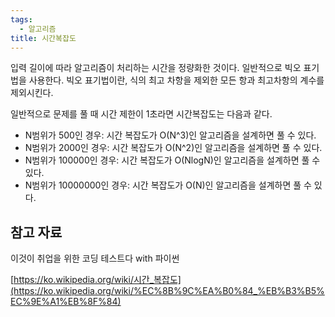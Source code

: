 ```yaml
---
tags:
  - 알고리즘
title: 시간복잡도
---
```


입력 길이에 따라 알고리즘이 처리하는 시간을 정량화한 것이다. 일반적으로 빅오 표기법을 사용한다. 빅오 표기법이란, 식의 최고 차항을 제외한 모든 항과 최고차항의 계수를 제외시킨다. 

일반적으로 문제를 풀 때 시간 제한이 1초라면 시간복잡도는 다음과 같다.

- N범위가 500인 경우: 시간 복잡도가 O(N^3)인 알고리즘을 설계하면 풀 수 있다.
- N범위가 2000인 경우: 시간 복잡도가 O(N^2)인 알고리즘을 설계하면 풀 수 있다.
- N범위가 100000인 경우: 시간 복잡도가 O(NlogN)인 알고리즘을 설계하면 풀 수 있다.
- N범위가 10000000인 경우: 시간 복잡도가 O(N)인 알고리즘을 설계하면 풀 수 있다.

## 참고 자료

이것이 취업을 위한 코딩 테스트다 with 파이썬

[https://ko.wikipedia.org/wiki/시간_복잡도](https://ko.wikipedia.org/wiki/%EC%8B%9C%EA%B0%84_%EB%B3%B5%EC%9E%A1%EB%8F%84)
